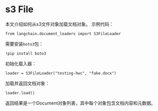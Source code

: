 s3 File
==========================================================

本文介绍如何从s3文件对象加载文档对象。
示例代码：

```
from langchain.document_loaders import S3FileLoader
```

需要安装`boto3`包：

```
!pip install boto3
```

初始化载入器：

```
loader = S3FileLoader("testing-hwc", "fake.docx")
```

加载并返回文档对象：

```
loader.load()
```

返回结果是一个Document对象列表，其中每个对象包含文档内容和元数据。